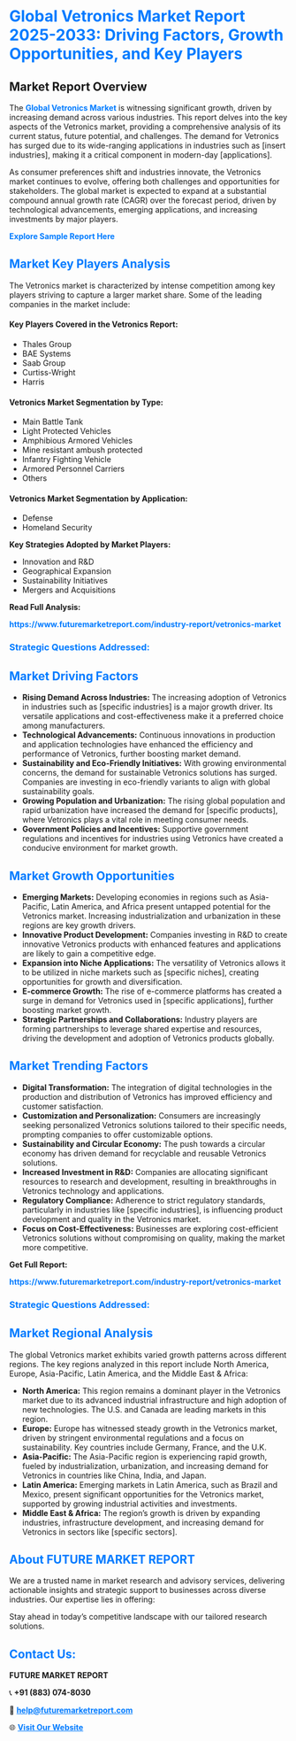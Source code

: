 <h1 style="color: #007BFF;">Global Vetronics Market Report 2025-2033: Driving Factors, Growth Opportunities, and Key Players</h1>

<section id="overview">
<h2>Market Report Overview</h2>
<p>The <a href="https://www.futuremarketreport.com/industry-report/vetronics-market" style="color: #007BFF; text-decoration: none;"><strong>Global Vetronics Market</strong></a> is witnessing significant growth, driven by increasing demand across various industries. This report delves into the key aspects of the Vetronics market, providing a comprehensive analysis of its current status, future potential, and challenges. The demand for Vetronics has surged due to its wide-ranging applications in industries such as [insert industries], making it a critical component in modern-day [applications].</p>
<p>As consumer preferences shift and industries innovate, the Vetronics market continues to evolve, offering both challenges and opportunities for stakeholders. The global market is expected to expand at a substantial compound annual growth rate (CAGR) over the forecast period, driven by technological advancements, emerging applications, and increasing investments by major players.</p>
</section>

<section id="overview">
<p><a href="https://www.futuremarketreport.com/request-sample/reportId=76049" style="color: #007BFF; text-decoration: none;"><strong>Explore Sample Report Here</strong></a></p>
</section>

<section id="key-players">
<h2 style="color: #007BFF;">Market Key Players Analysis</h2>
<p>The Vetronics market is characterized by intense competition among key players striving to capture a larger market share. Some of the leading companies in the market include:</p>
<h4>Key Players Covered in the Vetronics Report:</h4>
<ul><li>Thales Group</li><li>BAE Systems</li><li>Saab Group</li><li>Curtiss-Wright</li><li>Harris</li></ul>
<h4>Vetronics Market Segmentation by Type:</h4>
<ul><li>Main Battle Tank</li><li>Light Protected Vehicles</li><li>Amphibious Armored Vehicles</li><li>Mine resistant ambush protected</li><li>Infantry Fighting Vehicle</li><li>Armored Personnel Carriers</li><li>Others</li></ul>

<h4>Vetronics Market Segmentation by Application:</h4>
<ul><li>Defense</li><li>Homeland Security</li></ul>
<p><strong>Key Strategies Adopted by Market Players:</strong></p>
<ul>
<li>Innovation and R&D</li>
<li>Geographical Expansion</li>
<li>Sustainability Initiatives</li>
<li>Mergers and Acquisitions</li>
</ul>
</section>

<section>
<p><strong>Read Full Analysis: </strong></p><a href="https://www.futuremarketreport.com/industry-report/vetronics-market" style="color: #007BFF; text-decoration: none;"><strong>https://www.futuremarketreport.com/industry-report/vetronics-market</strong></a>
<h3 style="color: #007BFF;">Strategic Questions Addressed:</h3>
</section>

<section id="driving-factors">
<h2 style="color: #007BFF;">Market Driving Factors</h2>
<ul>
<li><strong>Rising Demand Across Industries:</strong> The increasing adoption of Vetronics in industries such as [specific industries] is a major growth driver. Its versatile applications and cost-effectiveness make it a preferred choice among manufacturers.</li>
<li><strong>Technological Advancements:</strong> Continuous innovations in production and application technologies have enhanced the efficiency and performance of Vetronics, further boosting market demand.</li>
<li><strong>Sustainability and Eco-Friendly Initiatives:</strong> With growing environmental concerns, the demand for sustainable Vetronics solutions has surged. Companies are investing in eco-friendly variants to align with global sustainability goals.</li>
<li><strong>Growing Population and Urbanization:</strong> The rising global population and rapid urbanization have increased the demand for [specific products], where Vetronics plays a vital role in meeting consumer needs.</li>
<li><strong>Government Policies and Incentives:</strong> Supportive government regulations and incentives for industries using Vetronics have created a conducive environment for market growth.</li>
</ul>
</section>

<section id="growth-opportunities">
<h2 style="color: #007BFF;">Market Growth Opportunities</h2>
<ul>
<li><strong>Emerging Markets:</strong> Developing economies in regions such as Asia-Pacific, Latin America, and Africa present untapped potential for the Vetronics market. Increasing industrialization and urbanization in these regions are key growth drivers.</li>
<li><strong>Innovative Product Development:</strong> Companies investing in R&D to create innovative Vetronics products with enhanced features and applications are likely to gain a competitive edge.</li>
<li><strong>Expansion into Niche Applications:</strong> The versatility of Vetronics allows it to be utilized in niche markets such as [specific niches], creating opportunities for growth and diversification.</li>
<li><strong>E-commerce Growth:</strong> The rise of e-commerce platforms has created a surge in demand for Vetronics used in [specific applications], further boosting market growth.</li>
<li><strong>Strategic Partnerships and Collaborations:</strong> Industry players are forming partnerships to leverage shared expertise and resources, driving the development and adoption of Vetronics products globally.</li>
</ul>
</section>

<section id="trending-factors">
<h2 style="color: #007BFF;">Market Trending Factors</h2>
<ul>
<li><strong>Digital Transformation:</strong> The integration of digital technologies in the production and distribution of Vetronics has improved efficiency and customer satisfaction.</li>
<li><strong>Customization and Personalization:</strong> Consumers are increasingly seeking personalized Vetronics solutions tailored to their specific needs, prompting companies to offer customizable options.</li>
<li><strong>Sustainability and Circular Economy:</strong> The push towards a circular economy has driven demand for recyclable and reusable Vetronics solutions.</li>
<li><strong>Increased Investment in R&D:</strong> Companies are allocating significant resources to research and development, resulting in breakthroughs in Vetronics technology and applications.</li>
<li><strong>Regulatory Compliance:</strong> Adherence to strict regulatory standards, particularly in industries like [specific industries], is influencing product development and quality in the Vetronics market.</li>
<li><strong>Focus on Cost-Effectiveness:</strong> Businesses are exploring cost-efficient Vetronics solutions without compromising on quality, making the market more competitive.</li>
</ul>
</section>

<section>
<p><strong>Get Full Report: </strong></p><a href="https://www.futuremarketreport.com/industry-report/vetronics-market" style="color: #007BFF; text-decoration: none;"><strong>https://www.futuremarketreport.com/industry-report/vetronics-market</strong></a>
<h3 style="color: #007BFF;">Strategic Questions Addressed:</h3>
</section>


<section id="regional-analysis">
<h2 style="color: #007BFF;">Market Regional Analysis</h2>
<p>The global Vetronics market exhibits varied growth patterns across different regions. The key regions analyzed in this report include North America, Europe, Asia-Pacific, Latin America, and the Middle East & Africa:</p>
<ul>
<li><strong>North America:</strong> This region remains a dominant player in the Vetronics market due to its advanced industrial infrastructure and high adoption of new technologies. The U.S. and Canada are leading markets in this region.</li>
<li><strong>Europe:</strong> Europe has witnessed steady growth in the Vetronics market, driven by stringent environmental regulations and a focus on sustainability. Key countries include Germany, France, and the U.K.</li>
<li><strong>Asia-Pacific:</strong> The Asia-Pacific region is experiencing rapid growth, fueled by industrialization, urbanization, and increasing demand for Vetronics in countries like China, India, and Japan.</li>
<li><strong>Latin America:</strong> Emerging markets in Latin America, such as Brazil and Mexico, present significant opportunities for the Vetronics market, supported by growing industrial activities and investments.</li>
<li><strong>Middle East & Africa:</strong> The region’s growth is driven by expanding industries, infrastructure development, and increasing demand for Vetronics in sectors like [specific sectors].</li>
</ul>
</section>

<footer>
<h2 style="color: #007BFF;">About FUTURE MARKET REPORT</h2>
<p>We are a trusted name in market research and advisory services, delivering actionable insights and strategic support to businesses across diverse industries. Our expertise lies in offering:</p>

<p>Stay ahead in today’s competitive landscape with our tailored research solutions.</p>

<h2 style="color: #007BFF;">Contact Us:</h2>
<p><strong>FUTURE MARKET REPORT</strong></p>
<p>📞 <strong>+91 (883) 074-8030</strong></p>
<p>📧 <strong><a href="mailto:help@futuremarketreport.com" style="color: #007BFF;">help@futuremarketreport.com</a></strong></p>
<p>🌐 <strong><a href="https://www.futuremarketreport.com/" style="color: #007BFF;">Visit Our Website</a></strong></p>
</footer>
